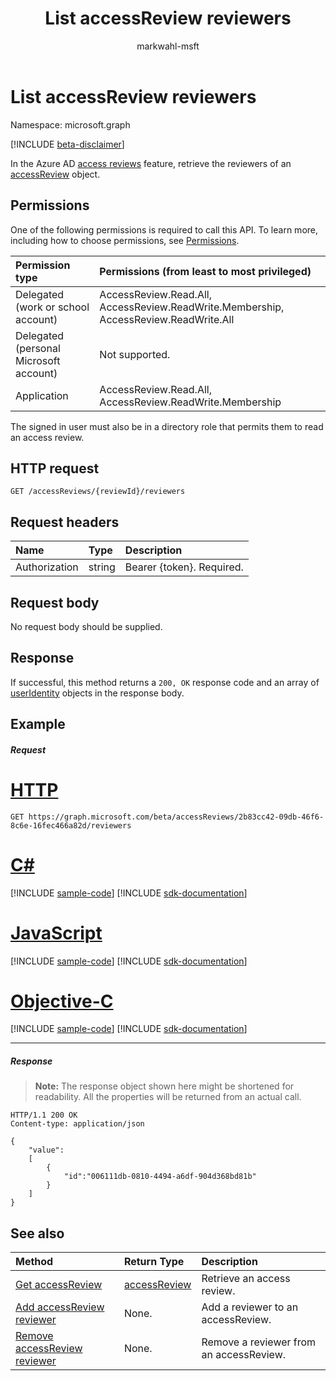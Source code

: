 ﻿---
title: "List accessReview reviewers"
description: "In the Azure AD access reviews feature, retrieve the reviewers of an accessReview object."
localization_priority: Normal
author: "markwahl-msft"
ms.prod: "microsoft-identity-platform"
doc_type: apiPageType
---

# List accessReview reviewers

Namespace: microsoft.graph

[!INCLUDE [beta-disclaimer](../../includes/beta-disclaimer.md)]

In the Azure AD [access reviews](../resources/accessreviews-root.md) feature, retrieve the reviewers of an [accessReview](../resources/accessreview.md) object.

## Permissions

One of the following permissions is required to call this API. To learn more, including how to choose permissions, see [Permissions](/graph/permissions-reference).

| Permission type                        | Permissions (from least to most privileged)                                          |
| :------------------------------------- | :----------------------------------------------------------------------------------- |
| Delegated (work or school account)     | AccessReview.Read.All, AccessReview.ReadWrite.Membership, AccessReview.ReadWrite.All |
| Delegated (personal Microsoft account) | Not supported.                                                                       |
| Application                            | AccessReview.Read.All, AccessReview.ReadWrite.Membership                             |

 The signed in user must also be in a directory role that permits them to read an access review.

## HTTP request

<!-- { "blockType": "ignored" } -->

```http
GET /accessReviews/{reviewId}/reviewers
```

## Request headers

| Name          | Type   | Description                 |
| :------------ | :----- | :-------------------------- |
| Authorization | string | Bearer \{token\}. Required. |

## Request body

No request body should be supplied.

## Response

If successful, this method returns a `200, OK` response code and an array of [userIdentity](../resources/useridentity.md) objects in the response body.

## Example

##### Request

# [HTTP](#tab/http)

<!-- {
  "blockType": "request",
  "name": "get_accessReview_reviewers"
}-->

```msgraph-interactive
GET https://graph.microsoft.com/beta/accessReviews/2b83cc42-09db-46f6-8c6e-16fec466a82d/reviewers
```

# [C#](#tab/csharp)

[!INCLUDE [sample-code](../includes/snippets/csharp/get-accessreview-reviewers-csharp-snippets.md)]
[!INCLUDE [sdk-documentation](../includes/snippets/snippets-sdk-documentation-link.md)]

# [JavaScript](#tab/javascript)

[!INCLUDE [sample-code](../includes/snippets/javascript/get-accessreview-reviewers-javascript-snippets.md)]
[!INCLUDE [sdk-documentation](../includes/snippets/snippets-sdk-documentation-link.md)]

# [Objective-C](#tab/objc)

[!INCLUDE [sample-code](../includes/snippets/objc/get-accessreview-reviewers-objc-snippets.md)]
[!INCLUDE [sdk-documentation](../includes/snippets/snippets-sdk-documentation-link.md)]

---

##### Response

>**Note:** The response object shown here might be shortened for readability. All the properties will be returned from an actual call.

<!-- {
  "blockType": "response",
  "truncated": true,
  "@odata.type": "microsoft.graph.userIdentity",
  "isCollection": "true"
} -->

```http
HTTP/1.1 200 OK
Content-type: application/json

{
    "value":
    [
        {
            "id":"006111db-0810-4494-a6df-904d368bd81b"
        }
    ]
}
```

## See also

| Method                                                         | Return Type                                  | Description                             |
| :------------------------------------------------------------- | :------------------------------------------- | :-------------------------------------- |
| [Get accessReview](accessreview-get.md)                        | [accessReview](../resources/accessreview.md) | Retrieve an access review.              |
| [Add accessReview reviewer](accessreview-addreviewer.md)       | None.                                        | Add a reviewer to an accessReview.      |
| [Remove accessReview reviewer](accessreview-removereviewer.md) | None.                                        | Remove a reviewer from an accessReview. |

<!--
{
  "type": "#page.annotation",
  "description": "Get accessReview reviewers",
  "keywords": "",
  "section": "documentation",
  "tocPath": "",
  "suppressions": [
  ]
}
-->
